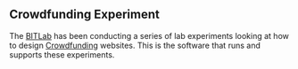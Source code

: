 Crowdfunding Experiment
-----------------------

The [BITLab](http://bitlab.cas.msu.edu) has been conducting a series of lab experiments looking at how to design
[Crowdfunding](http://bitlab.cas.msu.edu/crowdfunding/) websites. This is the software that runs and supports these
experiments.
